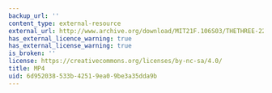 ```yaml
---
backup_url: ''
content_type: external-resource
external_url: http://www.archive.org/download/MIT21F.106S03/THETHREE-220k.mp4
has_external_licence_warning: true
has_external_license_warning: true
is_broken: ''
license: https://creativecommons.org/licenses/by-nc-sa/4.0/
title: MP4
uid: 6d952038-533b-4251-9ea0-9be3a35dda9b
---
```

